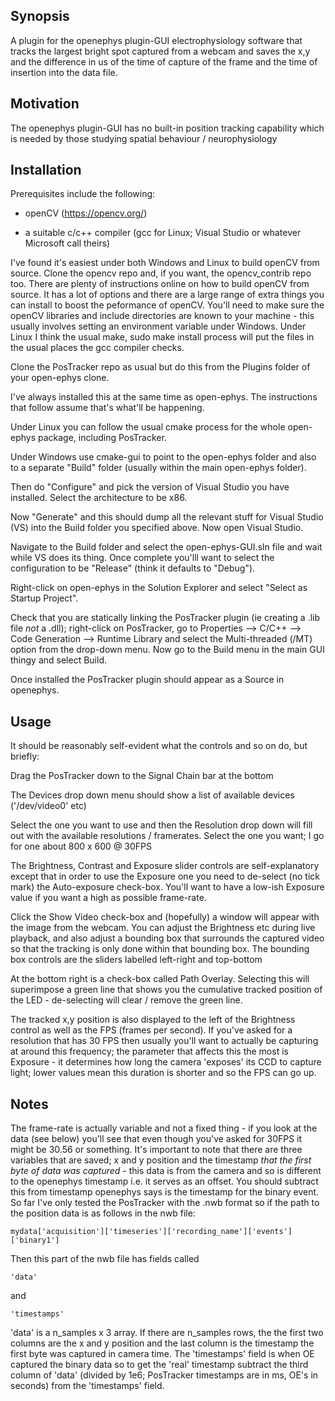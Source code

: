 ## Synopsis

A plugin for the openephys plugin-GUI electrophysiology software that tracks the largest
bright spot captured from a webcam and saves the x,y and the difference in us of the time of capture of the frame and the time of insertion into the data file.

## Motivation

The openephys plugin-GUI has no built-in position tracking capability which is needed by
those studying spatial behaviour / neurophysiology

## Installation

Prerequisites include the following:

* openCV (https://opencv.org/)

* a suitable c/c++ compiler (gcc for Linux; Visual Studio or whatever Microsoft call theirs)

I've found it's easiest under both Windows and Linux to build openCV from source. Clone the opencv repo and, if you want, the opencv_contrib repo too. There are plenty of instructions online on how to build openCV from source. It has a lot of options and there are a large range of extra things you can install to boost the peformance of openCV. You'll need to make sure the openCV libraries and include directories are known to your machine - this usually involves setting an environment variable under Windows. Under Linux I think the usual make, sudo make install process will put the files in the usual places the gcc compiler checks.

Clone the PosTracker repo as usual but do this from the Plugins folder of your open-ephys clone.

I've always installed this at the same time as open-ephys. The instructions that follow assume that's what'll be happening.

Under Linux you can follow the usual cmake process for the whole open-ephys package, including PosTracker.

Under Windows use cmake-gui to point to the open-ephys folder and also to a separate "Build" folder (usually within the main open-ephys folder).

Then do "Configure" and pick the version of Visual Studio you have installed. Select the architecture to be x86.

Now "Generate" and this should dump all the relevant stuff for Visual Studio (VS) into the Build folder you specified above. Now open Visual Studio.

Navigate to the Build folder and select the open-ephys-GUI.sln file and wait while VS does its thing. Once complete you'lll want to select the configuration to be "Release" (think it defaults to "Debug").

Right-click on open-ephys in the Solution Explorer and select "Select as Startup Project".

Check that you are statically linking the PosTracker plugin (ie creating a .lib file *not* a .dll); right-click on PosTracker, go to Properties --> C/C++ --> Code Generation --> Runtime Library and select the Multi-threaded (/MT) option from the drop-down menu. Now go to the Build menu in the main GUI thingy and select Build. 

Once installed the PosTracker plugin should appear as a Source in openephys.

## Usage

It should be reasonably self-evident what the controls and so on do, but briefly:

Drag the PosTracker down to the Signal Chain bar at the bottom

The Devices drop down menu should show a list of available devices ('/dev/video0' etc)

Select the one you want to use and then the Resolution drop down will fill out with the
available resolutions / framerates. Select the one you want; I go for one about
800 x 600 @ 30FPS

The Brightness, Contrast and Exposure slider controls are self-explanatory except that
in order to use the Exposure one you need to de-select (no tick mark) the Auto-exposure
check-box. You'll want to have a low-ish Exposure value if you want a high as possible
frame-rate.

Click the Show Video check-box and (hopefully) a window will appear with the image from
the webcam. You can adjust the Brightness etc during live playback, and also adjust a
bounding box that surrounds the captured video so that the tracking is only done within
that bounding box. The bounding box controls are the sliders labelled left-right and
top-bottom

At the bottom right is a check-box called Path Overlay. Selecting this will superimpose
a green line that shows you the cumulative tracked position of the LED - de-selecting
will clear / remove the green line.

The tracked x,y position is also displayed to the left of the Brightness control as well
as the FPS (frames per second). If you've asked for a resolution that has 30 FPS then
usually you'll want to actually be capturing at around this frequency; the parameter that
affects this the most is Exposure - it determines how long the camera 'exposes'
its CCD to capture light; lower values mean this duration is shorter and so the FPS can go
up.

## Notes

The frame-rate is actually variable and not a fixed thing - if you look at the data
(see below) you'll see that even though you've asked for 30FPS it might be 30.56 or
something. It's important to note that there are three variables that are saved; x and y
position and the timestamp *that the first byte of data was captured* - this data is
from the camera and so is different to the openephys timestamp i.e. it serves as an
offset. You should subtract this from timestamp openephys says is the timestamp for the
binary event. So far I've only tested the PosTracker with the .nwb format so if the
path to the position data is as follows in the nwb file:

```
mydata['acquisition']['timeseries']['recording_name']['events']['binary1']
```

Then this part of the nwb file has fields called

```
'data'
```

and

```
'timestamps'
```

'data' is a n_samples x 3 array. If there are n_samples rows, the the first two
columns are the x and y position and the last column is the timestamp the first
byte was captured in camera time. The 'timestamps' field is when OE captured the
binary data so to get the 'real' timestamp subtract the third column of 'data'
(divided by 1e6; PosTracker timestamps are in ms, OE's in seconds) from the 'timestamps' field.
